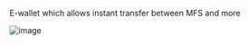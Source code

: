 E-wallet which allows instant transfer between MFS and more 


![image](https://github.com/user-attachments/assets/b4b05aa5-f832-458a-9e76-ac55a7b4823c)
